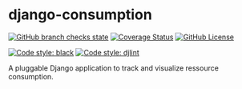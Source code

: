 # django-consumption

[![GitHub branch checks state](https://img.shields.io/github/actions/workflow/status/mischback/django-consumption/ci-default.yml?branch=development&style=flat&logo=github)](https://github.com/Mischback/django-consumption/actions/workflows/ci-default.yml?query=branch%3Adevelopment)
[![Coverage Status](https://img.shields.io/coveralls/github/Mischback/django-consumption)](https://coveralls.io/github/Mischback/django-consumption)
[![GitHub License](https://img.shields.io/github/license/mischback/imp?style=flat)](https://github.com/Mischback/django-consumption/blob/development/LICENSE)

[![Code style: black](https://img.shields.io/badge/code%20style-black-000000.svg)](https://github.com/psf/black)
[![Code style: djlint](https://img.shields.io/badge/html%20style-djlint-blue.svg)](https://github.com/Riverside-Healthcare/djlint)

A pluggable Django application to track and visualize ressource consumption.
